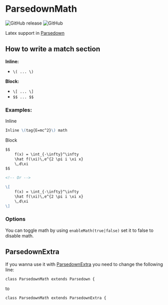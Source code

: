 # ParsedownMath

![GitHub release](https://img.shields.io/github/release/BenjaminHoegh/parsedownMath.svg?style=flat-square)
![GitHub](https://img.shields.io/github/license/BenjaminHoegh/parsedownMath.svg?style=flat-square)


Latex support in [Parsedown](https://github.com/erusev/parsedown)


## How to write a match section

**Inline:**
- `\( ... \)`


**Block:**
- `\[ ... \]`
- `$$ ... $$`


### Examples:

Inline
```markdown
Inline \(tag{E=mc^2}\) math
```


Block
```markdown
$$
    f(x) = \int_{-\infty}^\infty
    \hat f(\xi)\,e^{2 \pi i \xi x}
    \,d\xi
$$

<!-- Or -->

\[
    f(x) = \int_{-\infty}^\infty
    \hat f(\xi)\,e^{2 \pi i \xi x}
    \,d\xi
\]
```


### Options

You can toggle math by using `enableMath(true|false)` set it to false to disable math.

## ParsedownExtra

If you wanna use it with [ParsedownExtra](https://github.com/erusev/parsedown-extra) you need to change the following line:
```
class ParsedownMath extends Parsedown {
```
to
```
class ParsedownMath extends ParsedownExtra {
```

